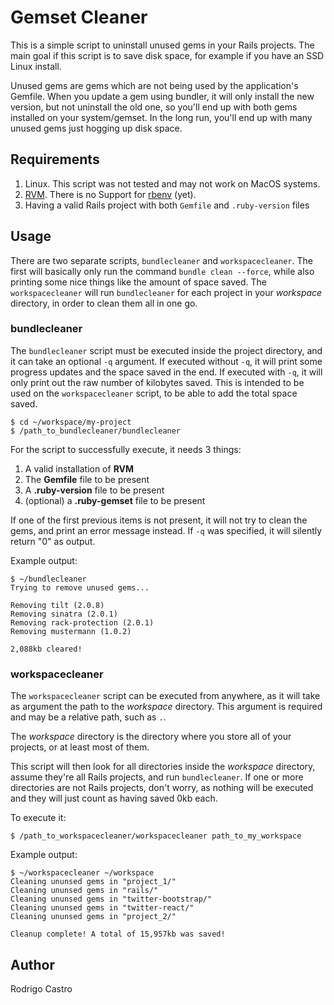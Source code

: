 # Gemset Cleaner

This is a simple script to uninstall unused gems in your Rails projects.
The main goal if this script is to save disk space, for example if you have an
SSD Linux install.

Unused gems are gems which are not being used by the application's Gemfile.
When you update a gem using bundler, it will only install the new version, but
not uninstall the old one, so you'll end up with both gems installed on your
system/gemset. In the long run, you'll end up with many unused gems just
hogging up disk space.

## Requirements

1. Linux. This script was not tested and may not work on MacOS systems.
2. [RVM](https://rvm.io/). There is no Support for [rbenv](http://rbenv.org/)
(yet).
3. Having a valid Rails project with both `Gemfile` and `.ruby-version` files

## Usage

There are two separate scripts, `bundlecleaner` and `workspacecleaner`. The
first will basically only run the command `bundle clean --force`, while also
printing some nice things like the amount of space saved. The `workspacecleaner`
will run `bundlecleaner` for each project in your *workspace* directory, in
order to clean them all in one go.

### bundlecleaner

The `bundlecleaner` script must be executed inside the project directory, and
it can take an optional `-q` argument. If executed without `-q`, it will print
some progress updates and the space saved in the end. If executed with `-q`,
it will only print out the raw number of kilobytes saved. This is intended to
be used on the `workspacecleaner` script, to be able to add the total space
saved.

    $ cd ~/workspace/my-project
    $ /path_to_bundlecleaner/bundlecleaner
    
For the script to successfully execute, it needs 3 things:

1. A valid installation of **RVM**
2. The **Gemfile** file to be present
3. A **.ruby-version** file to be present
4. (optional) a **.ruby-gemset** file to be present

If one of the first previous items is not present, it will not try to clean the
gems, and print an error message instead. If `-q` was specified, it will
silently return "0" as output.

Example output:

    $ ~/bundlecleaner
    Trying to remove unused gems...
    
    Removing tilt (2.0.8)
    Removing sinatra (2.0.1)
    Removing rack-protection (2.0.1)
    Removing mustermann (1.0.2)
    
    2,088kb cleared!
    
### workspacecleaner

The `workspacecleaner` script can be executed from anywhere, as it will take as
argument the path to the *workspace* directory. This argument is required and
may be a relative path, such as `.`.

The *workspace* directory is the directory where you store all of your projects,
or at least most of them.

This script will then look for all directories inside the *workspace* directory,
assume they're all Rails projects, and run `bundlecleaner`. If one or more
directories are not Rails projects, don't worry, as nothing will be executed and
they will just count as having saved 0kb each.

To execute it:

    $ /path_to_workspacecleaner/workspacecleaner path_to_my_workspace
    
Example output:

    $ ~/workspacecleaner ~/workspace
    Cleaning ununsed gems in "project_1/"
    Cleaning ununsed gems in "rails/"
    Cleaning ununsed gems in "twitter-bootstrap/"
    Cleaning ununsed gems in "twitter-react/"
    Cleaning ununsed gems in "project_2/"

    Cleanup complete! A total of 15,957kb was saved!

## Author

Rodrigo Castro
